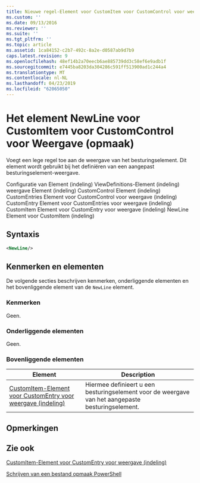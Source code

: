 ```yaml
---
title: Nieuwe regel-Element voor CustomItem voor CustomControl voor weergave (indeling) | Microsoft Docs
ms.custom: ''
ms.date: 09/13/2016
ms.reviewer: ''
ms.suite: ''
ms.tgt_pltfrm: ''
ms.topic: article
ms.assetid: 1ca84152-c2b7-492c-8a2e-d0587ab9d7b9
caps.latest.revision: 9
ms.openlocfilehash: 48ef14b2a70eecb6ae885739dd3c58ef6e9adb1f
ms.sourcegitcommit: e7445ba8203da304286c591ff513900ad1c244a4
ms.translationtype: MT
ms.contentlocale: nl-NL
ms.lasthandoff: 04/23/2019
ms.locfileid: "62065050"
---
```

# <a name="newline-element-for-customitem-for-customcontrol-for-view-format"></a>Het element NewLine voor CustomItem voor CustomControl voor Weergave (opmaak)

Voegt een lege regel toe aan de weergave van het besturingselement. Dit element wordt gebruikt bij het definiëren van een aangepast besturingselement-weergave.

Configuratie van Element (indeling) ViewDefinitions-Element (indeling) weergave Element (indeling) CustomControl Element (indeling) CustomEntries Element voor CustomControl voor weergave (indeling) CustomEntry Element voor CustomEntries voor weergave (indeling) CustomItem Element voor CustomEntry voor weergave (indeling) NewLine Element voor CustomItem (indeling)

## <a name="syntax"></a>Syntaxis

```xml
<NewLine/>
```

## <a name="attributes-and-elements"></a>Kenmerken en elementen

De volgende secties beschrijven kenmerken, onderliggende elementen en het bovenliggende element van de `NewLine` element.

### <a name="attributes"></a>Kenmerken

Geen.

### <a name="child-elements"></a>Onderliggende elementen

Geen.

### <a name="parent-elements"></a>Bovenliggende elementen

|Element|Description|
|-------------|-----------------|
|[CustomItem-Element voor CustomEntry voor weergave (indeling)](./customitem-element-for-customentry-for-customcontrol-for-view-format.md)|Hiermee definieert u een besturingselement voor de weergave van het aangepaste besturingselement.|

## <a name="remarks"></a>Opmerkingen

## <a name="see-also"></a>Zie ook

[CustomItem-Element voor CustomEntry voor weergave (indeling)](./customitem-element-for-customentry-for-customcontrol-for-view-format.md)

[Schrijven van een bestand opmaak PowerShell](./writing-a-powershell-formatting-file.md)
